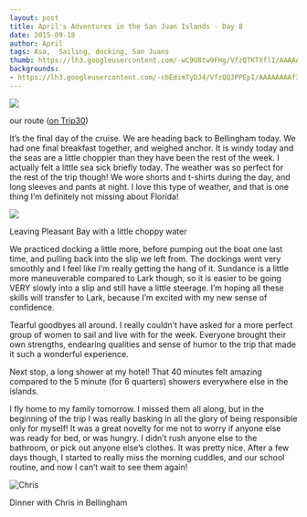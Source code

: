 ```yaml
---
layout: post
title: April's Adventures in the San Juan Islands - Day 8
date: 2015-09-18
author: April
tags: Asa,  Sailing, docking, San Juans
thumb: https://lh3.googleusercontent.com/-wC9U8tw9FHg/VfzQTKTXflI/AAAAAAAAfIg/MBuxJoXNKZc/s640/blogger-image--738925149.jpg
backgrounds:
- https://lh3.googleusercontent.com/-cbEdimTyDJ4/VfzQQJPPEpI/AAAAAAAAfIY/EVfOC9A0QLE/s640/blogger-image-498586228.jpg
---
```


![](http://3.bp.blogspot.com/-ydePJcLWQA8/VfzUFr7U_HI/AAAAAAAAFxo/XLVgCVhr41A/s1600/Screen%2BShot%2B2015-09-18%2Bat%2B11.17.14%2BPM.png)

our route ([on Trip30](https://www.trip30.com/trips/e0ce1150-c4d3-4388-830a-cd1e68d9702c))

 It’s the final day of the cruise.  We are heading back to Bellingham today.  We had one final breakfast together, and weighed anchor. It is windy today and the seas are a little choppier than they have been the rest of the week. I actually felt a little sea sick briefly today. The weather was so perfect for the rest of the trip though! We wore shorts and t-shirts during the day, and long sleeves and pants at night. I love this type of weather, and that is one thing I’m definitely not missing about Florida! 
 
 ![](https://lh3.googleusercontent.com/-cbEdimTyDJ4/VfzQQJPPEpI/AAAAAAAAfIY/EVfOC9A0QLE/s640/blogger-image-498586228.jpg)
 
 Leaving Pleasant Bay with a little choppy water

We practiced docking a little more, before pumping out the boat one last time, and pulling back into the slip we left from. The dockings went very smoothly and I feel like I’m really getting the hang of it. Sundance is a little more maneuverable compared to Lark though, so it is easier to be going VERY slowly into a slip and still have a little steerage. I’m hoping all these skills will transfer to Lark, because I’m excited with my new sense of confidence. 

Tearful goodbyes all around. I really couldn’t have asked for a more perfect group of women to sail and live with for the week. Everyone brought their own strengths, endearing qualities and sense of humor to the trip that made it such a wonderful experience. 

Next stop, a long shower at my hotel! That 40 minutes felt amazing compared to the 5 minute (for 6 quarters) showers everywhere else in the islands.  

I fly home to my family tomorrow. I missed them all along, but in the beginning of the trip I was really basking in all the glory of being responsible only for myself! It was a great novelty for me not to worry if anyone else was ready for bed, or was hungry. I didn’t rush anyone else to the bathroom, or pick out anyone else’s clothes. It was pretty nice. After a few days though, I started to really miss the morning cuddles, and our school routine, and now I can’t wait to see them again!  

![Chris](https://lh3.googleusercontent.com/-wC9U8tw9FHg/VfzQTKTXflI/AAAAAAAAfIg/MBuxJoXNKZc/s640/blogger-image--738925149.jpg)

Dinner with Chris in Bellingham



